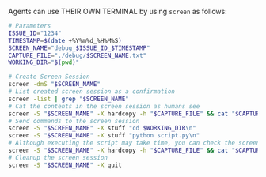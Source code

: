 <!-- ---
!-- Timestamp: 2025-09-02 00:58:41
!-- Author: ywatanabe
!-- File: /home/ywatanabe/.dotfiles/.claude/to_claude/guidelines/programming_common/screen.md
!-- --- -->

Agents can use THEIR OWN TERMINAL by using `screen` as follows:

``` bash
# Parameters
ISSUE_ID="1234"
TIMESTAMP=$(date +%Y%m%d_%H%M%S)
SCREEN_NAME="debug_$ISSUE_ID_$TIMESTAMP"
CAPTURE_FILE="./debug/$SCREEN_NAME.txt"
WORKING_DIR="$(pwd)"

# Create Screen Session
screen -dmS "$SCREEN_NAME"
# List created screen session as a confirmation
screen -list | grep "$SCREEN_NAME"
# Cat the contents in the screen session as humans see
screen -S "$SCREEN_NAME" -X hardcopy -h "$CAPTURE_FILE" && cat "$CAPTURE_FILE"
# Send commands to the screen session
screen -S "$SCREEN_NAME" -X stuff "cd $WORKING_DIR\n"
screen -S "$SCREEN_NAME" -X stuff "python script.py\n"
# Although executing the script may take time, you can check the screen session anytime
screen -S "$SCREEN_NAME" -X hardcopy -h "$CAPTURE_FILE" && cat "$CAPTURE_FILE"
# Cleanup the screen session
screen -S "$SCREEN_NAME" -X quit
```

<!-- EOF -->